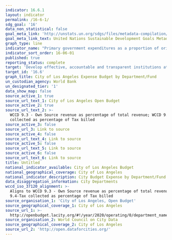```yaml
---
indicator: 16.6.1
layout: indicator
permalink: /16-6-1/
sdg_goal: '16'
data_non_statistical: false
goal_meta_link: 'http://unstats.un.org/sdgs/files/metadata-compilation/Metadata-Goal-16.pdf'
goal_meta_link_text: United Nations Sustainable Development Goals Metadata (pdf 1361kB)
graph_type: line
indicator_name: "Primary government expenditures as a proportion of original approved budget, by sector (or\_by budget codes or similar)"
indicator_sort_order: 16-06-01
published: true
reporting_status: complete
target: 'Develop effective, accountable and transparent institutions at all levels'
target_id: '16.6'
graph_title: City of Los Angeles Expense Budget by Department/Fund
un_custodian_agency: World Bank
un_designated_tier: '1'
data_show_map: false
source_active_1: true
source_url_text_1: City of Los Angeles Open Budget
source_active_2: true
source_url_text_2: >-
  WCCD 9.3 - Own Source revenue as percentage of total revenue; WCCD 9.4-Tax
  collected as percentage of Tax billed
source_active_3: false
source_url_3: Link to source
source_active_4: false
source_url_text_4: Link to source
source_active_5: false
source_url_text_5: Link to source
source_active_6: false
source_url_text_6: Link to source
title: Untitled
national_indicator_available: City of Los Angeles Budget
national_geographical_coverage: City of Los Angeles
national_indicator_description: City Budget Expense by Department/Fund
data_disaggregation_information: City Departments
wccd_iso_37120_alignment: >-
  Aligns to WCCD 9.3 - Own Source revenue as percentage of total revenue; WCCD
  9.4-Tax collected as percentage of Tax billed
source_organisation_1: 'City of Los Angeles, Open Budget'
source_geographical_coverage_1: City of Los Angeles
source_url_1: >-
  http://openbudget.lacity.org/#!/year/2020/operating/0/department_name?vis=barChart
source_organisation_2: World Council on City Data
source_geographical_coverage_2: City of Los Angeles
source_url_2: 'http://open.dataforcities.org/'
---
```

